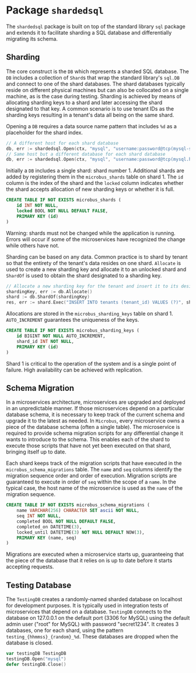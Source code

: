 # Package `shardedsql`

The `shardedsql` package is built on top of the standard library `sql` package and extends it to facilitate sharding a SQL database and differentially migrating its schema.

## Sharding

The core construct is the `DB` which represents a sharded SQL database. The `DB` includes a collection of `Shard`s that wrap the standard library's `sql.DB` and connect to one of the shard databases. The shard databases typically reside on different physical machines but can also be collocated on a single machine, as is the case during testing. Sharding is achieved by means of allocating sharding keys to a shard and later accessing the shard designated to that key. A common scenario is to use tenant IDs as the sharding keys resulting in a tenant's data all being on the same shard.

Opening a `DB` requires a data source name pattern that includes `%d` as a placeholder for the shard index. 

```go
// A different host for each shard database
db, err := shardedsql.Open(ctx, "mysql", "username:password@tcp(mysql-shard%d.host:3306)/db")
// Same host but a different database for each shard database
db, err := shardedsql.Open(ctx, "mysql", "username:password@tcp(mysql.host:3306)/db%d")
```

Initially a `DB` includes a single shard: shard number 1. Additional shards are added by registering them in the `microbus_shards` table on shard 1. The `id` column is the index of the shard and the `locked` column indicates whether the shard accepts allocation of new sharding keys or whether it is full.

```sql
CREATE TABLE IF NOT EXISTS microbus_shards (
	id INT NOT NULL,
	locked BOOL NOT NULL DEFAULT FALSE,
	PRIMARY KEY (id)
)
```

Warning: shards must not be changed while the application is running. Errors will occur if some of the microservices have recognized the change while others have not.

Sharding can be based on any data. Common practice is to shard by tenant so that the entirety of the tenant's data resides on one shard. `Allocate` is used to create a new sharding key and allocate it to an unlocked shard and `ShardOf` is used to obtain the shard designated to a sharding key.

```go
// Allocate a new sharding key for the tenant and insert it to its designated shard
shardingKey, err := db.Allocate()
shard := db.ShardOf(shardingKey)
res, err := shard.Exec("INSERT INTO tenants (tenant_id) VALUES (?)", shardingKey)
```

Allocations are stored in the `microbus_sharding_keys` table on shard 1. `AUTO_INCREMENT` guarantees the uniqueness of the keys.

```sql
CREATE TABLE IF NOT EXISTS microbus_sharding_keys (
	id BIGINT NOT NULL AUTO_INCREMENT,
	shard_id INT NOT NULL,
	PRIMARY KEY (id)
)
```

Shard 1 is critical to the operation of the system and is a single point of failure. High availability can be achieved with replication.

## Schema Migration

In a microservices architecture, microservices are upgraded and deployed in an unpredictable manner. If those microservices depend on a particular database schema, it is necessary to keep track of the current schema and upgrade it to the latest as needed. In `Microbus`, every microservice owns a piece of the database schema (often a single table). The microservice is required to provide schema migration scripts for any differential change it wants to introduce to the schema. This enables each of the shard to execute those scripts that have not yet been executed on that shard, bringing itself up to date.

Each shard keeps track of the migration scripts that have executed in the `microbus_schema_migrations` table. The `name` and `seq` columns identify the migration sequence order and order of execution. Migration scripts are guaranteed to execute in order of `seq` within the scope of a `name`. In the typical case, the host name of the microservice is used as the `name` of the migration sequence.

```sql
CREATE TABLE IF NOT EXISTS microbus_schema_migrations (
	name VARCHAR(256) CHARACTER SET ascii NOT NULL,
	seq INT NOT NULL,
	completed BOOL NOT NULL DEFAULT FALSE,
	completed_on DATETIME(3),
	locked_until DATETIME(3) NOT NULL DEFAULT NOW(3),
	PRIMARY KEY (name, seq)
)
```

Migrations are executed when a microservice starts up, guaranteeing that the piece of the database that it relies on is up to date before it starts accepting requests.

## Testing Database

The `TestingDB` creates a randomly-named sharded database on localhost for development purposes. It is typically used in integration tests of microservices that depend on a database. `TestingDB` connects to the database on 127.0.0.1 on the default port (3306 for MySQL) using the default admin user ("root" for MySQL) with password "secret1234". It creates 3 databases, one for each shard, using the pattern `testing_{hhmmss}_{random}_%d`. These databases are dropped when the database is closed.

```go
var testingDB TestingDB
testingDB.Open("mysql")
defer testingDB.Close()
```
